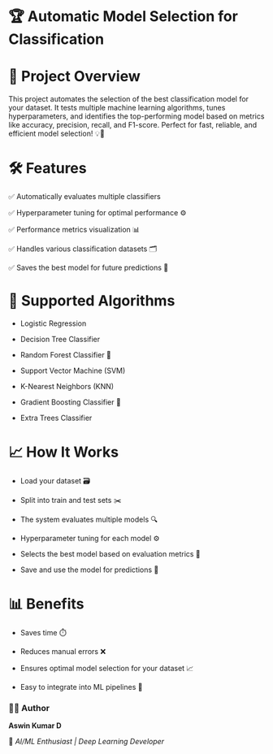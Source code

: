 # 🏆 Automatic Model Selection for Classification
# 🚀 Project Overview

This project automates the selection of the best classification model for your dataset. It tests multiple machine learning algorithms, tunes hyperparameters, and identifies the top-performing model based on metrics like accuracy, precision, recall, and F1-score. Perfect for fast, reliable, and efficient model selection! 💡🤖

# 🛠️ Features

✅ Automatically evaluates multiple classifiers

✅ Hyperparameter tuning for optimal performance ⚙️

✅ Performance metrics visualization 📊

✅ Handles various classification datasets 🗂️

✅ Saves the best model for future predictions 💾

# 🧩 Supported Algorithms

- Logistic Regression

- Decision Tree Classifier

- Random Forest Classifier 🌳

- Support Vector Machine (SVM)

- K-Nearest Neighbors (KNN)

- Gradient Boosting Classifier 🚀

- Extra Trees Classifier

# 📈 How It Works

- Load your dataset 🗃️

- Split into train and test sets ✂️

- The system evaluates multiple models 🔍

- Hyperparameter tuning for each model ⚙️

- Selects the best model based on evaluation metrics 🏅

- Save and use the model for predictions 🔮

# 📊 Benefits

- Saves time ⏱️

- Reduces manual errors ❌

- Ensures optimal model selection for your dataset 📈

- Easy to integrate into ML pipelines 🔗

### 👨‍💻 Author

**Aswin Kumar D**

💌 *AI/ML Enthusiast | Deep Learning Developer*

